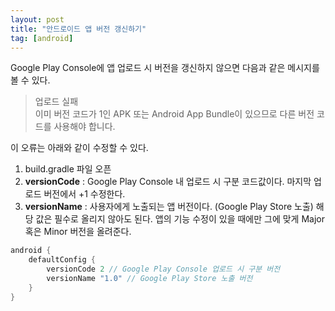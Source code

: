 ```yaml
---
layout: post
title: "안드로이드 앱 버전 갱신하기"
tag: [android]
---
```


Google Play Console에 앱 업로드 시 버전을 갱신하지 않으면 다음과 같은 메시지를 볼 수 있다.

> 업로드 실패  
이미 버전 코드가 1인 APK 또는 Android App Bundle이 있으므로 다른 버전 코드를 사용해야 합니다.

이 오류는 아래와 같이 수정할 수 있다.

1. build.gradle 파일 오픈
2. **versionCode** : Google Play Console 내 업로드 시 구분 코드값이다. 마지막 업로드 버전에서 +1 수정한다.
3. **versionName** : 사용자에게 노출되는 앱 버전이다. (Google Play Store 노출) 해당 값은 필수로 올리지 않아도 된다. 앱의 기능 수정이 있을 때에만 그에 맞게 Major 혹은 Minor 버전을 올려준다.

~~~java
android {
    defaultConfig {
        versionCode 2 // Google Play Console 업로드 시 구분 버전
        versionName "1.0" // Google Play Store 노출 버전
    }
}
~~~



